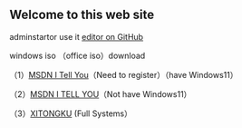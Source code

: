 ## Welcome to this web site


adminstartor use it [editor on GitHub](https://github.com/eioua/eoutrctin-i/edit/gh-pages/index.md)


windows iso （office iso）download


（1）[MSDN I Tell You](https://next.itellyou.cn/)（Need to register）（have Windows11）

（2）[MSDN I TELL YOU](https://msdn.itellyou.cn/)（Not have Windows11）

（3）[XITONGKU](https://www.xitongku.com/) (Full Systems）

